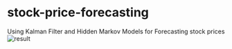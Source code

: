 # stock-price-forecasting
Using Kalman Filter and Hidden Markov Models for Forecasting stock prices 
![result](https://github.com/anushkab2508/stock-price-forecasting/assets/99462578/2c4f260a-4329-48c2-876a-13fdccf8562b)
